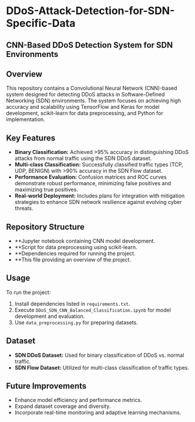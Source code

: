 # DDoS-Attack-Detection-for-SDN-Specific-Data

## CNN-Based DDoS Detection System for SDN Environments

## Overview
This repository contains a Convolutional Neural Network (CNN)-based system designed for detecting DDoS attacks in Software-Defined Networking (SDN) environments. The system focuses on achieving high accuracy and scalability using TensorFlow and Keras for model development, scikit-learn for data preprocessing, and Python for implementation.

## Key Features
- **Binary Classification:** Achieved >95% accuracy in distinguishing DDoS attacks from normal traffic using the SDN DDoS dataset.
- **Multi-class Classification:** Successfully classified traffic types (TCP, UDP, BENIGN) with >90% accuracy in the SDN Flow dataset.
- **Performance Evaluation:** Confusion matrices and ROC curves demonstrate robust performance, minimizing false positives and maximizing true positives.
- **Real-world Deployment:** Includes plans for integration with mitigation strategies to enhance SDN network resilience against evolving cyber threats.

## Repository Structure
- **Jupyter notebook containing CNN model development.
- **Script for data preprocessing using scikit-learn.
- **Dependencies required for running the project.
- **This file providing an overview of the project.

## Usage
To run the project:
1. Install dependencies listed in `requirements.txt`.
2. Execute `DDoS_SDN_CNN_Balanced_Classification.ipynb` for model development and evaluation.
3. Use `data_preprocessing.py` for preparing datasets.

## Dataset
- **SDN DDoS Dataset:** Used for binary classification of DDoS vs. normal traffic.
- **SDN Flow Dataset:** Utilized for multi-class classification of traffic types.

## Future Improvements
- Enhance model efficiency and performance metrics.
- Expand dataset coverage and diversity.
- Incorporate real-time monitoring and adaptive learning mechanisms.
